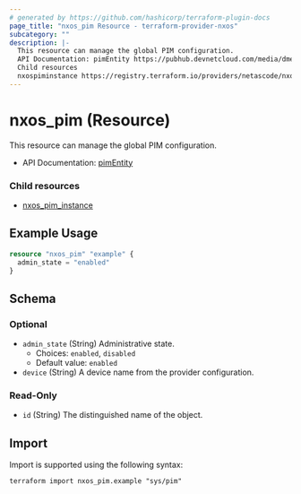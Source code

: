 ```yaml
---
# generated by https://github.com/hashicorp/terraform-plugin-docs
page_title: "nxos_pim Resource - terraform-provider-nxos"
subcategory: ""
description: |-
  This resource can manage the global PIM configuration.
  API Documentation: pimEntity https://pubhub.devnetcloud.com/media/dme-docs-10-2-2/docs/Layer%203/pim:Entity/
  Child resources
  nxospiminstance https://registry.terraform.io/providers/netascode/nxos/latest/docs/resources/pim_instance
---
```


# nxos_pim (Resource)

This resource can manage the global PIM configuration.

- API Documentation: [pimEntity](https://pubhub.devnetcloud.com/media/dme-docs-10-2-2/docs/Layer%203/pim:Entity/)

### Child resources

- [nxos_pim_instance](https://registry.terraform.io/providers/netascode/nxos/latest/docs/resources/pim_instance)

## Example Usage

```terraform
resource "nxos_pim" "example" {
  admin_state = "enabled"
}
```

<!-- schema generated by tfplugindocs -->
## Schema

### Optional

- `admin_state` (String) Administrative state.
  - Choices: `enabled`, `disabled`
  - Default value: `enabled`
- `device` (String) A device name from the provider configuration.

### Read-Only

- `id` (String) The distinguished name of the object.

## Import

Import is supported using the following syntax:

```shell
terraform import nxos_pim.example "sys/pim"
```
